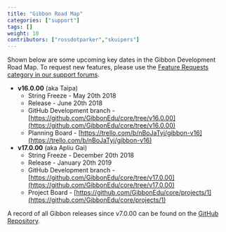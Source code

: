 ```yaml
---
title: "Gibbon Road Map"
categories: ["support"]
tags: []
weight: 10
contributors: ["rossdotparker","skuipers"]
---
```


Shown below are some upcoming key dates in the Gibbon Development Road Map. To request new features, please use the [Feature Requests category in our support forums](https://ask.gibbonedu.org/categories/feature-requests).

*   __v16.0.00__ (aka Taipa)
    *   String Freeze - May 20th 2018
    *   Release - June 20th 2018
    *   GitHub Development branch - [https://github.com/GibbonEdu/core/tree/v16.0.00](https://github.com/GibbonEdu/core/tree/v16.0.00)
    *   Planning Board - [https://trello.com/b/nBoJaTyj/gibbon-v16](https://trello.com/b/nBoJaTyj/gibbon-v16)
*   __v17.0.00__ (aka Apliu Gai)
    *   String Freeze - December 20th 2018
    *   Release - January 20th 2019
    *   GitHub Development branch - [https://github.com/GibbonEdu/core/tree/v17.0.00](https://github.com/GibbonEdu/core/tree/v17.0.00)
    *   Project Board - [https://github.com/GibbonEdu/core/projects/1](https://github.com/GibbonEdu/core/projects/1)


A record of all Gibbon releases since v7.0.00 can be found on the [GitHub Repository](https://github.com/GibbonEdu/core/releases).
